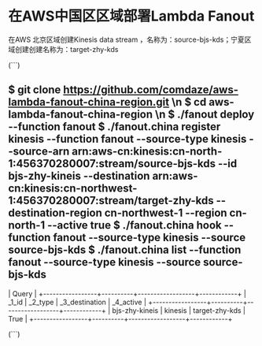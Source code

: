 # 在AWS中国区区域部署Lambda Fanout
在AWS 北京区域创建Kinesis data stream ，名称为：source-bjs-kds；宁夏区域创建创建名称为：target-zhy-kds


(```)

$ git clone https://github.com/comdaze/aws-lambda-fanout-china-region.git \n
$ cd aws-lambda-fanout-china-region \n
$ ./fanout deploy --function fanout
$ ./fanout.china register kinesis --function fanout --source-type kinesis --source-arn arn:aws-cn:kinesis:cn-north-1:456370280007:stream/source-bjs-kds --id bjs-zhy-kineis --destination arn:aws-cn:kinesis:cn-northwest-1:456370280007:stream/target-zhy-kds --destination-region cn-northwest-1 --region cn-north-1 --active true
$ ./fanout.china hook --function fanout --source-type kinesis --source source-bjs-kds
$ ./fanout.china list --function fanout --source-type kinesis --source source-bjs-kds
--------------------------------------------------------------
|                            Query                           |
+-----------------+----------+------------------+------------+
|      _1_id      | _2_type  | _3_destination   | _4_active  |
+-----------------+----------+------------------+------------+
|  bjs-zhy-kineis |  kinesis |  target-zhy-kds  |  True      |
+-----------------+----------+------------------+------------+

(```)
